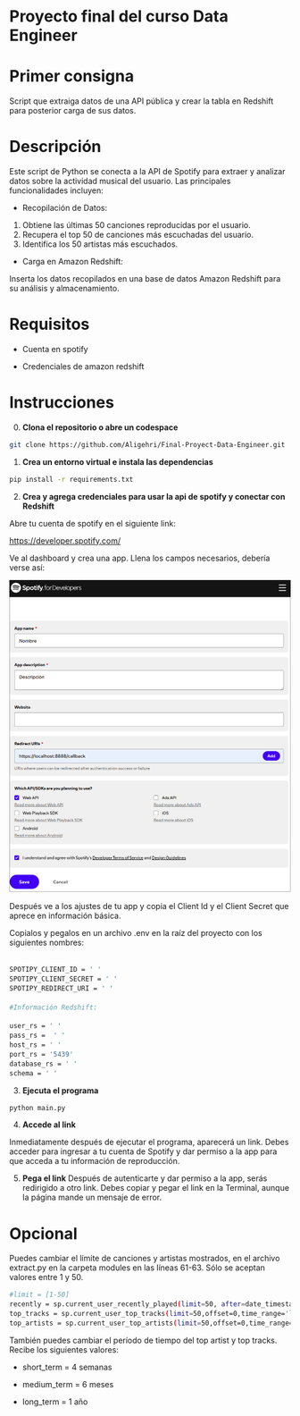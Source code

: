 # **Proyecto final del curso Data Engineer**

# Primer consigna

Script que extraiga datos de una API pública y crear la tabla en Redshift para posterior carga de sus datos.

# Descripción

Este script de Python se conecta a la API de Spotify para extraer y analizar datos sobre la actividad musical del usuario. Las principales funcionalidades incluyen:

* Recopilación de Datos:

1. Obtiene las últimas 50 canciones reproducidas por el usuario.
2. Recupera el top 50 de canciones más escuchadas del usuario.
3. Identifica los 50 artistas más escuchados.

* Carga en Amazon Redshift:

Inserta los datos recopilados en una base de datos Amazon Redshift para su análisis y almacenamiento.

# Requisitos

* Cuenta en spotify

* Credenciales de amazon redshift

# Instrucciones

0. **Clona el repositorio o abre un codespace**
```bash
git clone https://github.com/Aligehri/Final-Proyect-Data-Engineer.git
```
1. **Crea un entorno virtual e instala las dependencias**
```bash
pip install -r requirements.txt
```
2. **Crea y agrega credenciales para usar la api de spotify y conectar con Redshift**

Abre tu cuenta de spotify en el siguiente link:

https://developer.spotify.com/

Ve al dashboard y crea una app. Llena los campos necesarios, debería verse así:

![Ejemplo](/ejemplo.png)

Después ve a los ajustes de tu app y copia el Client Id y el Client Secret que aprece en información básica.

Copialos y pegalos en un archivo .env en la raíz del proyecto con los siguientes nombres:

```bash

SPOTIPY_CLIENT_ID = ' '
SPOTIPY_CLIENT_SECRET = ' '
SPOTIPY_REDIRECT_URI = ' '

#Información Redshift: 

user_rs = ' '
pass_rs =  ' '
host_rs = ' '
port_rs = '5439'
database_rs = ' '
schema = ' '
```

3. **Ejecuta el programa**
```bash
python main.py
```

4. **Accede al link**

Inmediatamente después de ejecutar el programa, aparecerá un link. Debes acceder para ingresar a tu cuenta de Spotify y dar permiso a la app para que acceda a tu información de reproducción.

5. **Pega el link**
Después de autenticarte y dar permiso a la app, serás redirigido a otro link. Debes copiar y pegar el link en la Terminal, aunque la página mande un mensaje de error.

# Opcional

Puedes cambiar el límite de canciones y artistas mostrados, en el archivo extract.py en la carpeta modules en las líneas 61-63. Sólo se aceptan valores entre 1 y 50.

```bash
#limit = [1-50]
recently = sp.current_user_recently_played(limit=50, after=date_timestamp)
top_tracks = sp.current_user_top_tracks(limit=50,offset=0,time_range='long_term')
top_artists = sp.current_user_top_artists(limit=50,offset=0,time_range='long_term')
```

También puedes cambiar el período de tiempo del top artist y top tracks. Recibe los siguientes valores:

* short_term = 4 semanas

* medium_term = 6 meses

* long_term = 1 año
